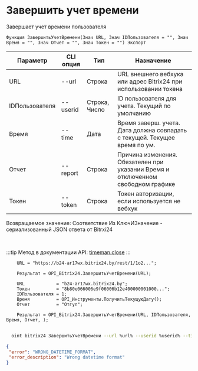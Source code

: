 ﻿---
sidebar_position: 7
---

# Завершить учет времени
 Завершает учет времени пользователя



`Функция ЗавершитьУчетВремени(Знач URL, Знач IDПользователя = "", Знач Время = "", Знач Отчет = "", Знач Токен = "") Экспорт`

  | Параметр | CLI опция | Тип | Назначение |
  |-|-|-|-|
  | URL | --url | Строка | URL внешнего вебхука или адрес Bitrix24 при использовании токена |
  | IDПользователя | --userid | Строка, Число | ID пользователя для учета. Текущий по умолчанию |
  | Время | --time | Дата | Время заверш. учета. Дата должна совпадать с текущей. Текущее время по ум. |
  | Отчет | --report | Строка | Причина изменения. Обязателен при указании Время и отключенном свободном графике |
  | Токен | --token | Строка | Токен авторизации, если используется не вебхук |

  
  Возвращаемое значение:   Соответствие Из КлючИЗначение - сериализованный JSON ответа от Bitrxi24

<br/>

:::tip
Метод в документации API: [timeman.close](https://dev.1c-bitrix.ru/rest_help/timeman/base/timeman_close.php)
:::
<br/>


```bsl title="Пример кода"
    URL = "https://b24-ar17wx.bitrix24.by/rest/1/1o2...";

    Результат = OPI_Bitrix24.ЗавершитьУчетВремени(URL);

    URL            = "b24-ar17wx.bitrix24.by";
    Токен          = "8b80e066006e9f06006b12e400000001000...";
    IDПользователя = 1;
    Время          = OPI_Инструменты.ПолучитьТекущуюДату();
    Отчет          = "Отгул";

    Результат = OPI_Bitrix24.ЗавершитьУчетВремени(URL, IDПользователя, Время, Отчет, );
```



```sh title="Пример команды CLI"
    
  oint bitrix24 ЗавершитьУчетВремени --url %url% --userid %userid% --time %time% --report %report% --token %token%

```

```json title="Результат"
{
 "error": "WRONG_DATETIME_FORMAT",
 "error_description": "Wrong datetime format"
}
```
